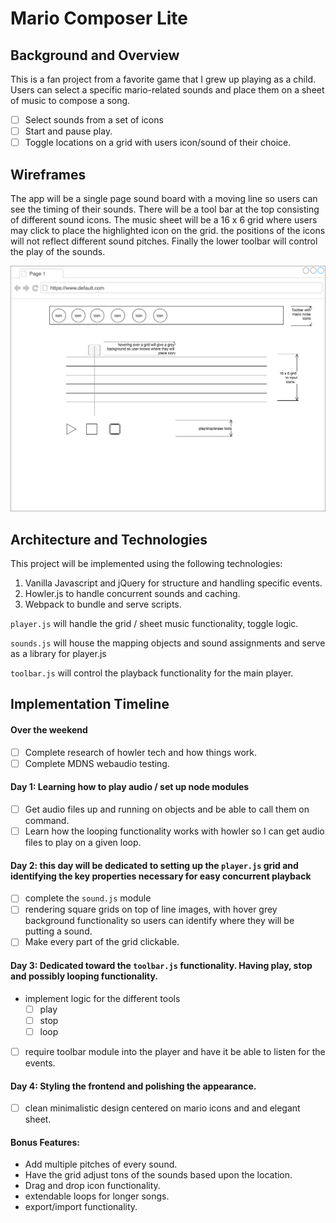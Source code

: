 # Mario Composer Lite

## Background and Overview
This is a fan project from a favorite game that I grew up playing as a child. Users can select a specific mario-related sounds and place them on a sheet of music to compose a song.

- [ ] Select sounds from a set of icons
- [ ] Start and pause play.
- [ ] Toggle locations on a grid with users icon/sound of their choice.

## Wireframes
The app will be a single page sound board with a moving line so users can see the timing of their sounds. There will be a tool bar at the top consisting of different sound icons. The music sheet will be a 16 x 6 grid where users may click to place the highlighted icon on the grid. the positions of the icons will not reflect different sound pitches. Finally the lower toolbar will control the play of the sounds.

![wireframe](/assets/images/mario_lite_wireframe.png)

## Architecture and Technologies
This project will be implemented using the following technologies:
1. Vanilla Javascript and jQuery for structure and handling specific events.
2. Howler.js to handle concurrent sounds and caching.
3. Webpack to bundle and serve scripts.


`player.js` will handle the grid / sheet music functionality, toggle logic.

`sounds.js` will house the mapping objects and sound assignments and serve as a library for player.js

`toolbar.js` will control the playback functionality for the main player.

## Implementation Timeline
#### Over the weekend
- [ ] Complete research of howler tech and how things work.
- [ ] Complete MDNS webaudio testing.

#### Day 1: Learning how to play audio / set up node modules
- [ ] Get audio files up and running on objects and be able to call them on command.
- [ ] Learn how the looping functionality works with howler so I can get audio files to play on a given loop.

#### Day 2: this day will be dedicated to setting up the `player.js` grid and identifying the key properties necessary for easy concurrent playback
- [ ] complete the `sound.js` module
- [ ] rendering square grids on top of line images, with hover grey background functionality so users can identify where they will be putting a sound.
- [ ] Make every part of the grid clickable.

#### Day 3: Dedicated toward the `toolbar.js` functionality. Having play, stop and possibly looping functionality.
- implement logic for the different tools
  - [ ] play
  - [ ] stop
  - [ ] loop
- [ ] require toolbar module into the player and have it be able to listen for the events.

#### Day 4: Styling the frontend and polishing the appearance.
- [ ] clean minimalistic design centered on mario icons and and elegant sheet.

#### Bonus Features:
- Add multiple pitches of every sound.
- Have the grid adjust tons of the sounds based upon the location.
- Drag and drop icon functionality.
- extendable loops for longer songs.
- export/import functionality.
